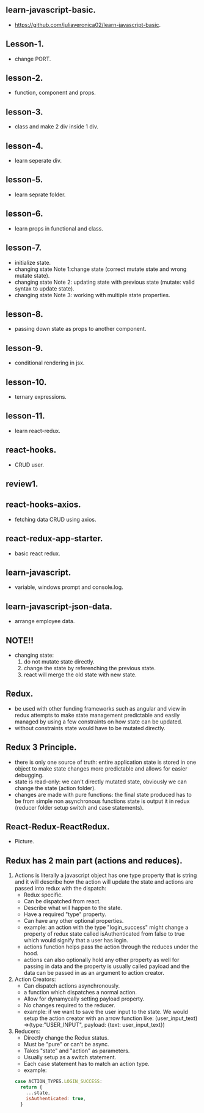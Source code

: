 ## learn-javascript-basic.
* https://github.com/juliaveronica02/learn-javascript-basic.

## Lesson-1.
* change PORT.

## lesson-2.
* function, component and props.

## lesson-3.
* class and make 2 div inside 1 div.

## lesson-4.
* learn seperate div.

## lesson-5.
* learn seprate folder.

## lesson-6.
* learn props in functional and class.

## lesson-7.
* initialize state.
* changing state Note 1:change state (correct mutate state and wrong mutate state).
* changing state Note 2: updating state with previous state (mutate: valid syntax to update state).
* changing state Note 3: working with multiple state properties.

## lesson-8.
* passing down state as props to another component.

## lesson-9.
* conditional rendering in jsx.

## lesson-10.
* ternary expressions.

## lesson-11.
* learn react-redux.

## react-hooks.
* CRUD user.

## review1.

## react-hooks-axios.
* fetching data CRUD using axios.

## react-redux-app-starter.
* basic react redux.

## learn-javascript.
* variable, windows prompt and console.log.

## learn-javascript-json-data.
* arrange employee data.

## NOTE!!
* changing state:
  1. do not mutate state directly.
  2. change the state by referenching the previous state.
  3. react will merge the old state with new state.

## Redux.
* be used with other funding frameworks such as angular and view in redux attempts to make state management predictable and easily managed by using a few constraints on how state can be updated.
* without constraints state would have to be mutated directly.

## Redux 3 Principle.
* there is only one source of truth: entire application state is stored in one object to make state changes more predictable and allows for easier debugging.
* state is read-only: we can't directly mutated state, obviously we can change the state (action folder).
* changes are made with pure functions: the final state produced has to be from simple non asynchronous functions state is output it in redux (reducer folder setup switch and case statements).

## React-Redux-ReactRedux.
* Picture.

## Redux has 2 main part (actions and reduces).
1. Actions is literally a javascript object has one type property that is string and it will describe how the action will update the state and actions are passed into redux with the dispatch:
   * Redux specific.
   * Can be dispatched from react.
   * Describe what will happen to the state.
   * Have a required "type" property.
   * Can have any other optional properties.
   * example: an action with the type "login_success" might change a property of redux state called isAuthenticated from false to true which would signify that a user has login.
   * actions function helps pass the action through the reduces under the hood.
   * actions can also optionally hold any other property as well for passing in data and the property is usually called payload and the data can be passed in as an argument to action creator.
2. Action Creators:
   * Can dispatch actions asynchronously.
   * a function which dispatches a normal action.
   * Allow for dynamycally setting payload property.
   * No changes required to the reducer.
   * example: if we want to save the user input to the state. We would setup the action creator with an arrow function like: (user_input_text) =>(type:"USER_INPUT", payload: {text: user_input_text})
3. Reducers:
   * Directly change the Redux status.
   * Must be "pure" or can't be async.
   * Takes "state" and "action" as parameters.
   * Usually setup as a switch statement.
   * Each case statement has to match an action type.
   * example:
   ```javascript
   case ACTION_TYPES.LOGIN_SUCCESS:
     return {
       ...state,
       isAuthenticated: true,
     }
   ```